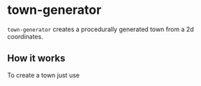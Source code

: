 # town-generator

`town-generator` creates a procedurally generated town from a 2d coordinates.

## How it works
To create a town just use 
